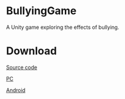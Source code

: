 # BullyingGame
A Unity game exploring the effects of bullying.

# Download 
[Source code](https://github.com/studentrock/BullyingGame/releases/tag/code)

[PC](https://github.com/studentrock/BullyingGame/releases/tag/code)

[Android]()
